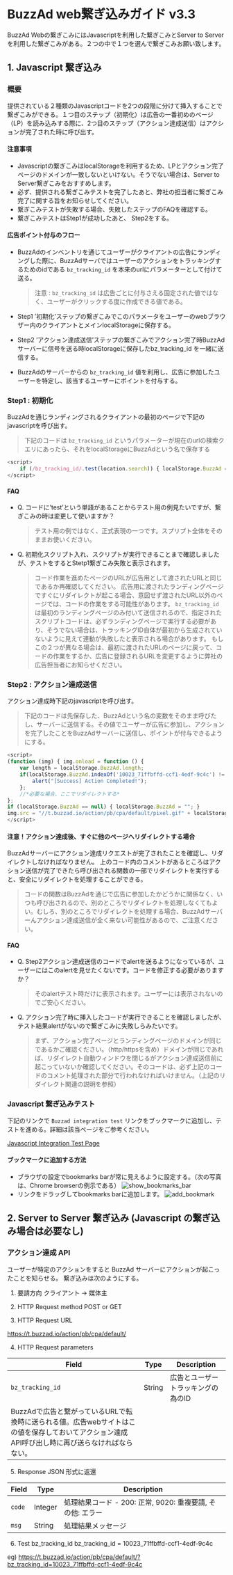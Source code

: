# BuzzAd web繋ぎ込みガイド v3.3

BuzzAd Webの繋ぎこみにはJavascriptを利用した繋ぎこみとServer to Server を利用した繋ぎこみがある。２つの中で１つを選んで繋ぎこみお願い致します。

## 1. Javascript 繋ぎ込み

### 概要
提供されている２種類のJavascriptコードを2つの段階に分けて挿入することで繋ぎこみができる。１つ目のステップ（初期化）は広告の一番初めのページ（LP）を読み込みする際に、2つ目のステップ（アクション達成送信）はアクションが完了された時に呼び出す。

#### 注意事項
- Javascriptの繋ぎこみはlocalStorageを利用するため、LPとアクション完了ページのドメインが一致しないといけない。そうでない場合は、Server to Server繋ぎこみをおすすめします。
- 必ず、提供される繋ぎこみテストを完了したあと、弊社の担当者に繋ぎこみ完了に関する旨をお知らせしてください。
- 繋ぎこみテストが失敗する場合、失敗したステップのFAQを確認する。
- 繋ぎこみテストはStep1が成功したあと、 Step2をする。

#### 広告ポイント付与のフロー

- BuzzAdのインベントリを通じてユーザーがクライアントの広告にランディングした際に、BuzzAdサーバではユーザーのアクションをトラッキングするためのidである `bz_tracking_id` を本来のurlにパラメーターとして付けて送る。

    > 注意 : `bz_tracking_id` は広告ごとに付与さえる固定された値ではなく、ユーザーがクリックする度に作成できる値である。

- Step1 ’初期化’ステップの繋ぎこみでこのパラメータをユーザーのwebブラウザー内のクライアントとメインlocalStorageに保存する。
- Step2 ’アクション達成送信’ステップの繋ぎこみでアクション完了時BuzzAdサーバーに信号を送る時localStorageに保存したbz_tracking_id を一緒に送信する。
- BuzzAdのサーバーからの `bz_tracking_id` 値を利用し、広告に参加したユーザーを特定し、該当するユーザーにポイントを付与する。

### Step1 : 初期化

BuzzAdを通じランディングされるクライアントの最初のページで下記のjavascriptを呼び出す。

> 下記のコードは `bz_tracking_id` というパラメーターが現在のurlの検索クエリにあったら、それをlocalStorageにBuzzAdという名で保存する

```javascript
<script>
	if (/bz_tracking_id/.test(location.search)) { localStorage.BuzzAd = location.search }
</script>
```

#### FAQ
- Q. コードに’test’という単語があることからテスト用の例見たいですが、繋ぎこみの時は変更して使いますか？
    
    > テスト用の例ではなく、正式表現の一つです。スプリプト全体をそのままお使いください。

- Q. 初期化スクリプト入れ、スクリプトが実行できることまで確認しましたが、テストをするとStetp1繋ぎこみ失敗と表示されます。
    
    > コード作業を進めたページのURLが広告用として渡されたURLと同じであるか再確認してください。 広告用に渡されたランディングページですぐにリダイレクトが起こる場合、意図せず渡されたURL以外のページでは、コードの作業をする可能性があります。 `bz_tracking_id` は最初のランディングページのみ付いて送信されるので、指定されたスクリプトコードは、必ずランディングページで実行する必要があり、そうでない場合は、トラッキングID自体が最初から生成されていないように見えて連動が失敗したと表示される場合があります。 もしこの２つが異なる場合は、最初に渡されたURLのページに戻って、コードの作業をするか、広告に登録されるURLを変更するように弊社の広告担当者にお知らせください。

### Step2 : アクション達成送信

アクション達成時下記のjavascriptを呼び出す。

> 下記のコードは先保存した、BuzzAdという名の変数をそのまま呼びたし、サーバーに送信する。その値でユーザーが広告に参加し、アクションを完了したことをBuzzAdサーバーに送信し、ポイントが付与できるようにする。

```javascript
<script>
(function (img) { img.onload = function () {
	var length = localStorage.BuzzAd.length;
    if(localStorage.BuzzAd.indexOf('10023_71ffbffd-ccf1-4edf-9c4c') != -1){
        alert("[Success] Action Completed!");
    };
    //*必要な場合、ここでリダイレクトする*
};
if (localStorage.BuzzAd == null) { localStorage.BuzzAd = ""; }
img.src = "//t.buzzad.io/action/pb/cpa/default/pixel.gif" + localStorage.BuzzAd; }) (new Image())
</script>
```
#### 注意！アクション達成後、すぐに他のページへリダイレクトする場合
BuzzAdサーバーにアクション達成リクエストが完了されたことを確認し、リダイレクトしなければなりません。 上のコード内のコメントがあるところはアクション送信が完了できたら呼び出される関数の一部でリダイレクトを実行すると、安全にリダイレクトを処理することができる。

> コードの関数はBuzzAdを通じで広告に参加したかどうかに関係なく、いつも呼び出されるので、別のところでリダイレクトを処理しなくてもよい。むしろ、別のところでリダイレクトを処理する場合、BuzzAdサーバーんアクション達成送信が全く来ない可能性があるので、ご注意ください。

#### FAQ
- Q. Step2アクション達成送信のコードでalertを送るようになっているが、ユーザーにはこのalertを見せたくないです。コードを修正する必要がありますか？
    
    > そのalertテスト時だけに表示されます。ユーザーには表示されないのでご安心ください。

- Q. アクション完了時に挿入したコードが実行できることを確認しましたが、テスト結果alertがないので繋ぎこみに失敗しらみたいです。

    > まず、アクション完了ページとランディングページのドメインが同じであるかご確認ください。（http/httpsを含め）ドメインが同じであれば、リダイレクト自動ウィンドウを閉じるがアクション達成送信前に起こっていないか確認してください。そのコードは、必ず上記のコードのコメント処理された部分で行われなければいけません。（上記のリダイレクト関連の説明を参照）

### Javascript 繋ぎ込みテスト

下記のリンクで `Buzzad integration test` リンクをブックマークに追加し、テストを進める。詳細は該当ページをご参考ください。

[Javascript Integration Test Page](https://cdn.rawgit.com/Buzzvil/buzzad-web-integration/master/integration_test_ja.html)

#### ブックマークに追加する方法
- ブラウザの設定でbookmarks barが常に見えるように設定する。（次の写真は、Chrome browserの例示である）
![show_bookmarks_bar](show_bookmarks_bar.png)
- リンクをドラッグしてbookmarks barに追加します。
![add_bookmark](add_bookmark.png)

## 2. Server to Server 繋ぎ込み (Javascript の繋ぎ込み場合は必要なし)
 
### アクション達成 API
ユーザーが特定のアクションをすると BuzzAd サーバーにアクションが起こったことを知らせる。 繋ぎ込みは次のようにする。
 
1) 要請方向
クライアント → 媒体主
 
2) HTTP Request method
POST or GET
 
3) HTTP Request URL

https://t.buzzad.io/action/pb/cpa/default/

4) HTTP Request parameters

| Field | Type | Description |
| --- | --- | --- |
| `bz_tracking_id` | String | 広告とユーザートラッキングの為のID
BuzzAdで広告と繋がっているURLで転換時に送られる値。広告webサイトはこの値を保存しておいてアクション達成 API呼び出し時に再び送らなければならない。 |
 
5) Response
JSON 形式に返還
        
| Field | Type | Description |
| --- | --- | --- |
| `code` | Integer | 処理結果コード - 200: 正常, 9020: 重複要請, その他: エラー |
| `msg` | String | 処理結果メッセージ |
 
6) Test bz_tracking_id
bz_tracking_id = 10023_71ffbffd-ccf1-4edf-9c4c
 
eg)
https://t.buzzad.io/action/pb/cpa/default/?bz_tracking_id=10023_71ffbffd-ccf1-4edf-9c4c
